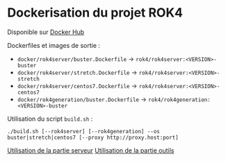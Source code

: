 # Dockerisation du projet ROK4

Disponible sur [Docker Hub](https://hub.docker.com/u/rok4)

Dockerfiles et images de sortie :
* `docker/rok4server/buster.Dockerfile` -> `rok4/rok4server:<VERSION>-buster`
* `docker/rok4server/stretch.Dockerfile` -> `rok4/rok4server:<VERSION>-stretch`
* `docker/rok4server/centos7.Dockerfile` -> `rok4/rok4server:<VERSION>-centos7`
* `docker/rok4generation/buster.Dockerfile` -> `rok4/rok4generation:<VERSION>-buster`

Utilisation du script `build.sh` :
```
./build.sh [--rok4server] [--rok4generation] --os buster|stretch|centos7 [--proxy http://proxy.host:port]
```

[Utilisation de la partie serveur](./rok4server/README.md)
[Utilisation de la partie outils](./rok4generation/README.md)
